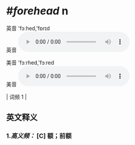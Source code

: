 # ***\#forehead*** n
英音 'fɔːhed,'fɒrɪd  
英音
<audio src="./media/forehead-B.aac" controls="controls"></audio>

美音 'fɔːrhed,'fɔːred  
美音
<audio src="./media/forehead2 .aac" controls="controls"></audio>



| 词频 1 |  

英文释义
---
### 1.*高义频：* **[C] 额；前额**  


